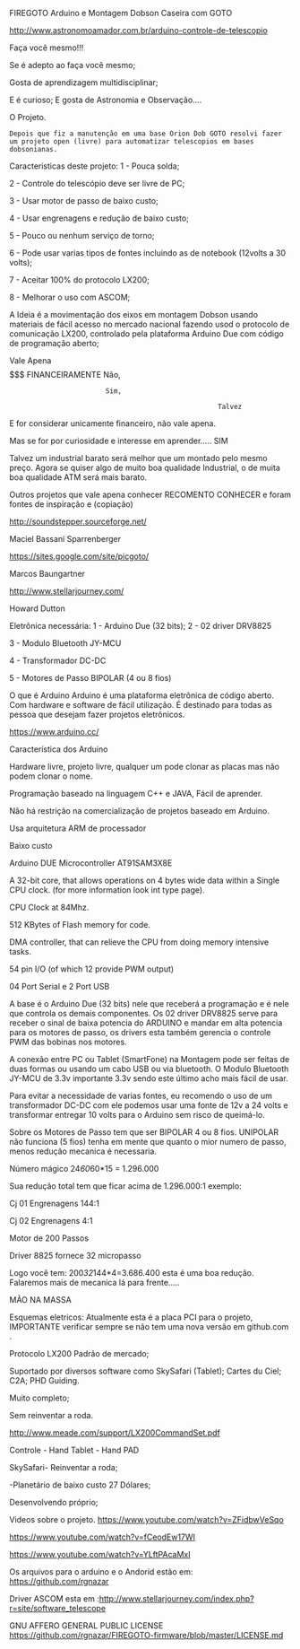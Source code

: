 FIREGOTO
Arduino e Montagem Dobson Caseira com GOTO

http://www.astronomoamador.com.br/arduino-controle-de-telescopio

Faça você mesmo!!!

Se é adepto ao faça você mesmo;

Gosta de aprendizagem multidisciplinar;

E é curioso;
E gosta de Astronomia e Observação....

O Projeto.
    
    Depois que fiz a manutenção em uma base Orion Dob GOTO resolvi fazer um projeto open (livre) para automatizar telescopios em bases dobsonianas.

Caracteristicas deste projeto:
1 - Pouca solda;

2 - Controle do telescópio deve ser livre de PC;

3 - Usar motor de passo de baixo custo;

4 - Usar engrenagens e redução de baixo custo;

5 - Pouco ou nenhum serviço de torno;

6 - Pode usar varias tipos de fontes incluindo as de notebook (12volts a 30 volts);

7 - Aceitar  100% do protocolo LX200;

8 - Melhorar o uso com  ASCOM;

A Ideia é a movimentação dos eixos em montagem Dobson usando materiais de fácil acesso no mercado nacional fazendo usod o protocolo de comunicação LX200, controlado pela plataforma Arduino Due com código de programação aberto;

Vale Apena $$$$$$$ FINANCEIRAMENTE
Não,

                            Sim, 

                                                        Talvez

E for considerar unicamente financeiro, não vale apena.

Mas se for por curiosidade e interesse em aprender..... SIM

Talvez um industrial barato será melhor que um montado pelo mesmo preço. Agora se quiser algo de muito boa qualidade Industrial, o de muita boa qualidade ATM será mais barato.

Outros projetos que vale apena conhecer RECOMENTO CONHECER e foram fontes de inspiração e (copiação)

http://soundstepper.sourceforge.net/

Maciel Bassani Sparrenberger

https://sites.google.com/site/picgoto/

Marcos Baungartner

http://www.stellarjourney.com/

Howard Dutton

Eletrônica necessária:
1 - Arduino Due (32 bits);
2 - 02 driver DRV8825

3 - Modulo Bluetooth JY-MCU

4 - Transformador DC-DC

5 - Motores de Passo BIPOLAR (4 ou 8 fios)


O que é Arduino
Arduino é uma plataforma eletrônica de código aberto. Com hardware e software de fácil utilização. É destinado para todas as pessoa que desejam fazer projetos eletrônicos.

https://www.arduino.cc/

Característica dos Arduino

Hardware livre, projeto livre, qualquer um pode clonar as placas mas não podem clonar o nome.

Programação baseado na linguagem C++ e JAVA, Fácil de aprender.

Não há restrição na comercialização de projetos baseado em Arduino.

Usa arquitetura ARM de processador

Baixo custo

Arduino DUE
Microcontroller AT91SAM3X8E

A 32-bit core, that allows operations on 4 bytes wide data within a Single CPU clock. (for more information look int type page).

CPU Clock at 84Mhz.

512 KBytes of Flash memory for code.

DMA controller, that can relieve the CPU from doing memory intensive tasks.

54 pin I/O (of which 12 provide PWM output)

04 Port Serial e 2 Port USB

A base é o Arduino Due (32 bits) nele que receberá a programação e é nele que controla os demais componentes. Os 02 driver DRV8825 serve para receber o sinal de baixa potencia do ARDUINO e mandar em alta potencia para os motores de passo, os drivers esta também gerencia o controle PWM das bobinas nos motores.


A conexão entre PC ou Tablet (SmartFone) na Montagem pode ser feitas de duas formas ou usando um cabo USB ou via bluetooth. O Modulo Bluetooth JY-MCU de 3.3v importante 3.3v sendo este último acho mais fácil de usar.



Para evitar a necessidade de varias fontes, eu recomendo o uso de um transformador DC-DC com ele podemos usar uma fonte de 12v a 24 volts e transformar entregar 10 volts para o Arduino sem risco de queimá-lo.




Sobre os Motores de Passo tem que ser BIPOLAR 4 ou 8 fios. UNIPOLAR não funciona (5 fios) tenha em mente que quanto o mior numero de passo, menos redução mecanica é necessaria.

Número mágico 24*60*60*15 = 1.296.000

Sua redução total tem que ficar acima de 1.296.000:1 exemplo:

Cj 01 Engrenagens 144:1

Cj 02 Engrenagens 4:1

Motor de 200 Passos

Driver 8825 fornece 32 micropasso

Logo você tem: 200*32*144*4=3.686.400 esta é uma boa redução. Falaremos mais de mecanica lá para frente.....



MÃO NA MASSA


Esquemas eletricos:
Atualmente esta é a placa PCI para o projeto, IMPORTANTE verificar sempre se não tem uma nova versão em github.com .






Protocolo LX200
Padrão de mercado;

Suportado por diversos software como SkySafari (Tablet); Cartes du Ciel; C2A; PHD Guiding.

Muito completo;

Sem reinventar a roda.

http://www.meade.com/support/LX200CommandSet.pdf

Controle - Hand Tablet - Hand PAD

SkySafari- Reinventar a roda;

-Planetário de baixo custo 27 Dólares;



Desenvolvendo próprio;



Videos sobre o projeto.
https://www.youtube.com/watch?v=ZFidbwVeSqo

https://www.youtube.com/watch?v=fCeodEw17WI

https://www.youtube.com/watch?v=YLftPAcaMxI


Os arquivos para o arduino e o Andorid estão em: https://github.com/rgnazar

Driver ASCOM esta em :http://www.stellarjourney.com/index.php?r=site/software_telescope


GNU AFFERO GENERAL PUBLIC LICENSE https://github.com/rgnazar/FIREGOTO-firmware/blob/master/LICENSE.md
